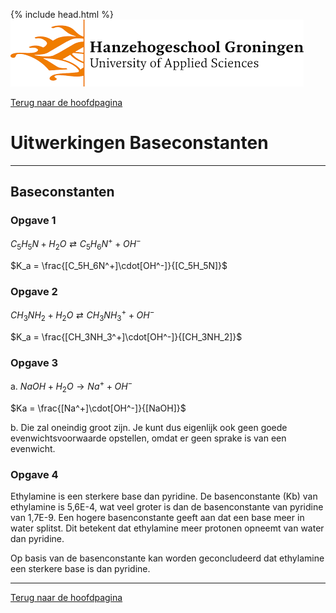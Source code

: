 {% include head.html %}
![Hanze](../hanze/hanze.png)

[Terug naar de hoofdpagina ](../index.md)

# Uitwerkingen Baseconstanten

---

## Baseconstanten

### Opgave 1

$C_5H_5N + H_2O \rightleftarrows C_5H_6N^+ + OH^-$  

$K_a = \frac{[C_5H_6N^+]\cdot[OH^-]}{[C_5H_5N]}$  

### Opgave 2

$CH_3NH_2 + H_2O \rightleftarrows CH_3NH_3^+ + OH^-$  

$K_a = \frac{[CH_3NH_3^+]\cdot[OH^-]}{[CH_3NH_2]}$  

### Opgave 3

a. $NaOH + H_2O \rightarrow Na^+ + OH^-$  

$Ka = \frac{[Na^+]\cdot[OH^-]}{[NaOH]}$  

b. Die zal oneindig groot zijn. Je kunt dus eigenlijk ook geen goede evenwichtsvoorwaarde opstellen, omdat er geen sprake is van een evenwicht.  

### Opgave 4

Ethylamine is een sterkere base dan pyridine. De basenconstante (Kb) van ethylamine is 5,6E-4, wat veel groter is dan de basenconstante van pyridine van 1,7E-9. Een hogere basenconstante geeft aan dat een base meer in water splitst. Dit betekent dat ethylamine meer protonen opneemt van water dan pyridine.  

Op basis van de basenconstante kan worden geconcludeerd dat ethylamine een sterkere base is dan pyridine.  

---

[Terug naar de hoofdpagina ](../index.md)

